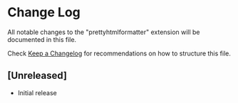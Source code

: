 # Change Log

All notable changes to the "prettyhtmlformatter" extension will be documented in this file.

Check [Keep a Changelog](http://keepachangelog.com/) for recommendations on how to structure this file.

## [Unreleased]

- Initial release